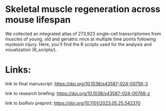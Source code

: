 # Skeletal muscle regeneration across mouse lifespan

We collected an integrated atlas of 273,923 single-cell transcriptomes from muscles of young, old and geriatric mice at multiple time points following myotoxin injury. Here, you'll find the R scripts used for the analysis and visualization (R_scripts/).

# Links:
link to final manuscript: https://doi.org/10.1038/s43587-024-00756-3

link to research briefing: https://doi.org/10.1038/s43587-024-00768-z

link to bioRxiv preprint: https://doi.org/10.1101/2023.05.25.542370
